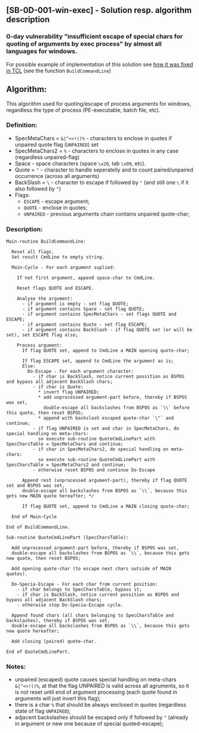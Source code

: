 ## [SB-0D-001-win-exec] - Solution resp. algorithm description

### 0-day vulnerability "insufficient escape of special chars for quoting of arguments by exec process" by almost all languages for windows.

For possible example of implementation of this solution see [how it was fixed in TCL](https://core.tcl-lang.org/tcl/vdiff?from=19406e5bfb6789da&to=0-day-21b0629c81) (see the function `BuildCommandLine`)

## Algorithm:

This algorithm used for quoting/escape of process arguments for windows, regardless the type of process (PE-executable, batch file, etc).

### Definition:

- SpecMetaChars = `&|^<>!()%` - characters to enclose in quotes if unpaired quote flag (`UNPAIRED`) set
- SpecMetaChars2 = `%` - characters to enclose in quotes in any case (regardless unpaired-flag)
- Space - space characters (space `\x20`, tab `\x09`, etc).
- Quote = `"` - character to handle seperatelly and to count paired/unpaired occurrence (across all arguments)
- BackSlash = `\` - character to escape if followed by `"` (and still one `\` if it also followed by `"`)
- Flags:
  *  `ESCAPE`   - escape argument;
  *  `QUOTE`    - enclose in quotes;
  *  `UNPAIRED` - previous arguments chain contains unpaired quote-char;

### Description:
```
Main-routine BuildCommandLine:

  Reset all flags.
  Set result CmdLine to empty string.

  Main-Cycle - For each argument suplied:
  
    If not first argument, append space-char to CmdLine.
  
    Reset flags QUOTE and ESCAPE.
  
    Analyse the argument:
      - if argument is empty - set flag QUOTE;
      - if argument contains Space - set flag QUOTE;
      - if argument contains SpecMetaChars - set flags QUOTE and ESCAPE;
      - if argument contains Quote - set flag ESCAPE;
      - if argument contains BackSlash - if flag QUOTE set (or will be set), set ESCAPE flag also;
      
    Process argument:
      If flag QUOTE set, append to CmdLine a MAIN opening quote-char;
    
      If flag ESCAPE set, append to CmdLine the argument as is;
      Else:
        Do-Escape - For each argument character:
          - if char is BackSlash, notice current possition as BSPOS and bypass all adjacent BackSlash chars;
          - if char is Quote:
            * invert flag UNPAIRED;
            * add unprocessed argument-part before, thereby if BSPOS was set, 
              double-escape all backslashes from BSPOS as `\\` before this quote, then reset BSPOS;
            * append with backslash escaped quote-char `\"` and continue;
          - if flag UNPAIRED is set and char in SpecMetaChars, do special handling on meta-chars:
            so execute sub-routine QuoteCmdLinePart with SpecCharsTable = SpecMetaChars and continue;
          - if char in SpecMetaChars2, do special handling on meta-chars:
            so execute sub-routine QuoteCmdLinePart with SpecCharsTable = SpecMetaChars2 and continue;
          - otherwise reset BSPOS and continue Do-Escape
    
      Append rest (unprocessed argument-part), thereby if flag QUOTE set and BSPOS was set, 
      double-escape all backslashes from BSPOS as `\\`, because this gets new MAIN quote hereafter; */
    
      If flag QUOTE set, append to CmdLine a MAIN closing quote-char;
      
  End of Main-Cycle
    
End of BuildCommandLine.
```
```
Sub-routine QuoteCmdLinePart (SpecCharsTable):
  
  Add unprocessed argument-part before, thereby if BSPOS was set, 
  double-escape all backslashes from BSPOS as `\\`, because this gets new quote, then reset BSPOS;
  
  Add opening quote-char (to escape next chars outside of MAIN quotes).
            
  Do-Specia-Escape - For each char from current position:
    - if char belongs to SpecCharsTable, bypass it;
    - if char is BackSlash, notice current possition as BSPOS and bypass all adjacent BackSlash chars;
    - otherwise stop Do-Specia-Escape cycle.
    
  Append found chars (all chars belonging to SpecCharsTable and backslashes), thereby if BSPOS was set, 
  double-escape all backslashes from BSPOS as `\\`, because this gets new quote hereafter;
    
  Add closing (paired) quote-char.
  
End of QuoteCmdLinePart.
```
### Notes:
   - unpaired (escaped) quote causes special handling on meta-chars `&|^<>!()%`, at that the flag UNPAIRED is valid
     across all agruments, so it is not reset until end of argument processing (each quote found in arguments will 
     just invert this flag);
   - there is a char `%` that should be always enclosed in quotes (regardless state of flag `UNPAIRED`);
   - adjacent backslashes should be escaped only if followed by `"` (already in argument or new one because of special quoted-escape);
